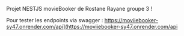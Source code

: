 Projet NESTJS movieBooker de Rostane Rayane groupe 3 !

Pour tester les endpoints via swagger : https://moviiebooker-sy47.onrender.com/api](https://moviiebooker-sy47.onrender.com/api
